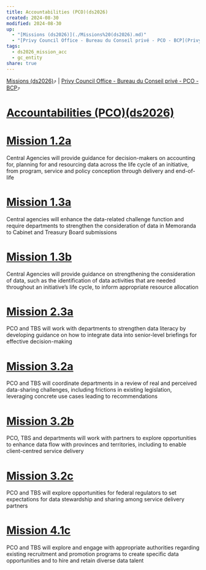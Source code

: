 ```yaml
---
title: Accountabilities (PCO)(ds2026)
created: 2024-08-30
modified: 2024-08-30
up:
  - "[Missions (ds2026)](./Missions%20(ds2026).md)"
  - "[Privy Council Office - Bureau du Conseil privé - PCO - BCP](Privy%20Council%20Office%20-%20Bureau%20du%20Conseil%20priv%C3%A9%20-%20PCO%20-%20BCP.md)"
tags:
  - ds2026_mission_acc
  - gc_entity
share: true
---
```

[Missions (ds2026)](./Missions%20(ds2026).md)⤴️ | [Privy Council Office - Bureau du Conseil privé - PCO - BCP](Privy%20Council%20Office%20-%20Bureau%20du%20Conseil%20priv%C3%A9%20-%20PCO%20-%20BCP.md)⤴️
# [Accountabilities (PCO)(ds2026)](Accountabilities%20(PCO)(ds2026).md)
# [Mission 1.2a](Mission%201.2a.md)
Central Agencies will provide guidance for decision-makers on accounting for, planning for and resourcing data across the life cycle of an initiative, from program, service and policy conception through delivery and end-of-life

# [Mission 1.3a](Mission%201.3a.md)
Central agencies will enhance the data-related challenge function and require departments to strengthen the consideration of data in Memoranda to Cabinet and Treasury Board submissions

# [Mission 1.3b](Mission%201.3b.md)
Central Agencies will provide guidance on strengthening the consideration of data, such as the identification of data activities that are needed throughout an initiative’s life cycle, to inform appropriate resource allocation

# [Mission 2.3a](Mission%202.3a.md)
PCO and TBS will work with departments to strengthen data literacy by developing guidance on how to integrate data into senior-level briefings for effective decision-making

# [Mission 3.2a](Mission%203.2a.md)
PCO and TBS will coordinate departments in a review of real and perceived data-sharing challenges, including frictions in existing legislation, leveraging concrete use cases leading to recommendations

# [Mission 3.2b](Mission%203.2b.md)
PCO, TBS and departments will work with partners to explore opportunities to enhance data flow with provinces and territories, including to enable client-centred service delivery

# [Mission 3.2c](Mission%203.2c.md)

PCO and TBS will explore opportunities for federal regulators to set expectations for data stewardship and sharing among service delivery partners

# [Mission 4.1c](Mission%204.1c.md)
PCO and TBS will explore and engage with appropriate authorities regarding existing recruitment and promotion programs to create specific data opportunities and to hire and retain diverse data talent

